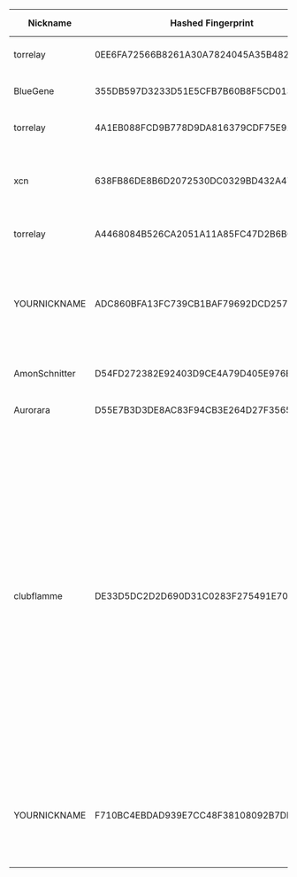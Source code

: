 | Nickname |  Hashed Fingerprint	| Or Addresses | Contact | Running | Flags | Last Seen | First Seen | Last Restarted | Advertised Bandwidth | Platform | Version | Version Status | Recommended Version | Verified hostnames | Exit policy |
|---|---|---|---|---|---|---|---|---|---|---|---|---|---|---|---|
|torrelay | 0EE6FA72566B8261A30A7824045A35B4826AA10B | ["172.239.66.162:9001","[2a01:7e03::2000:ceff:fe3b:c37a]:9001"] | bitmania@gmail.com | true | Running, V2Dir, Valid | 2025-09-30 10:00:00 | 2025-09-30 04:00:00 | 2025-09-30 03:14:49 | 0 | Tor 0.4.8.10 on Linux | 0.4.8.10 | recommended | true | ["172-239-66-162.ip.linodeusercontent.com"] | ["reject *:*"]|
|BlueGene | 355DB597D3233D51E5CFB7B60B8F5CD013936105 | ["93.160.17.86:9025"] | N/A | true | Running, V2Dir, Valid | 2025-09-30 10:00:00 | 2025-09-30 01:00:00 | 2025-09-29 20:32:14 | 0 | Tor 0.4.8.16 on Linux | 0.4.8.16 | recommended | true | ["93-160-17-86-cable.dk.customer.tdc.net"] | ["reject *:*"]|
|torrelay | 4A1EB088FCD9B778D9DA816379CDF75E91AD63E4 | ["172.236.245.120:9001","[2a01:7e03::2000:a9ff:fecc:96ba]:9001"] | bitmania@gmail.com | true | Running, V2Dir, Valid | 2025-09-30 10:00:00 | 2025-09-30 04:00:00 | 2025-09-30 03:14:43 | 0 | Tor 0.4.8.10 on Linux | 0.4.8.10 | recommended | true | ["172-236-245-120.ip.linodeusercontent.com"] | ["reject *:*"]|
|xcn | 638FB86DE8B6D2072530DC0329BD432A47EF0AF3 | ["134.255.231.158:9001"] | matrix:@mrl56281:nope.chat hoster:zap-hosting.com memory:1 virtualization:baremetal os:Debian 12 ciissversion:2 trafficacct:1000 | true | Running, Valid | 2025-09-30 10:00:00 | 2025-09-30 09:00:00 | 2025-09-30 06:54:08 | 0 | Tor 0.4.8.18 on Linux | 0.4.8.18 | recommended | true | N/A | ["reject *:*"]|
|torrelay | A4468084B526CA2051A11A85FC47D2B6B089D9E6 | ["45.33.116.241:9001","[2600:3c00::2000:d9ff:fe71:7723]:9001"] | bitmania@gmail.com | true | Running, V2Dir, Valid | 2025-09-30 10:00:00 | 2025-09-30 04:00:00 | 2025-09-30 03:06:53 | 0 | Tor 0.4.8.10 on Linux | 0.4.8.10 | recommended | true | ["45-33-116-241.ip.linodeusercontent.com"] | ["reject *:*"]|
|YOURNICKNAME | ADC860BFA13FC739CB1BAF79692DCD2570DADE8B | ["18.183.155.11:9001"] | fbiauthgerm993774@ic3.ic3.gov | true | Exit, Running, Valid | 2025-09-30 10:00:00 | 2025-09-30 10:00:00 | 2025-09-30 09:54:14 | 0 | Tor 0.4.8.18 on Linux | 0.4.8.18 | recommended | true | ["ec2-18-183-155-11.ap-northeast-1.compute.amazonaws.com"] | ["reject 0.0.0.0/8:*","reject 169.254.0.0/16:*","reject 127.0.0.0/8:*","reject 192.168.0.0/16:*","reject 10.0.0.0/8:*","reject 172.16.0.0/12:*","reject 18.183.155.11:*","accept *:80","accept *:443","reject *:*"]|
|AmonSchnitter | D54FD272382E92403D9CE4A79D405E976E7EF2FC | ["51.161.32.117:9001","[2607:5300:205:200::2d5]:9001"] | Amon Schnitter <amon.schnitter AT hotmail dot com> | true | Running, V2Dir, Valid | 2025-09-30 10:00:00 | 2025-09-30 00:00:00 | 2025-09-30 00:35:08 | 0 | Tor 0.4.8.16 on Linux | 0.4.8.16 | recommended | true | ["vps-eda50e35.vps.ovh.ca"] | ["reject *:*"]|
|Aurorara | D55E7B3D3DE8AC83F94CB3E264D27F35656DA623 | ["57.129.18.204:9090","[2001:41d0:700:7fcc::]:9090"] | Aurorararara@protonmail.ch | true | Running, V2Dir, Valid | 2025-09-30 10:00:00 | 2025-09-30 08:00:00 | 2025-09-30 07:01:47 | 0 | Tor 0.4.8.16 on Linux | 0.4.8.16 | recommended | true | ["ns3053169.ip-57-129-18.eu"] | ["reject *:*"]|
|clubflamme | DE33D5DC2D2D690D31C0283F275491E70D9F510C | ["108.181.69.243:443"] | m781@tutanota.com | true | Exit, Running, V2Dir, Valid | 2025-09-30 10:00:00 | 2025-09-30 03:00:00 | 2025-09-30 02:19:42 | 0 | Tor 0.4.8.18 on Linux | 0.4.8.18 | recommended | true | N/A | ["reject 0.0.0.0/8:*","reject 169.254.0.0/16:*","reject 127.0.0.0/8:*","reject 192.168.0.0/16:*","reject 10.0.0.0/8:*","reject 172.16.0.0/12:*","reject 108.181.69.243:*","accept *:20-21","accept *:43","accept *:53","accept *:80","accept *:110","accept *:143","accept *:220","accept *:443","accept *:873","accept *:989-990","accept *:991","accept *:992","accept *:993","accept *:995","accept *:1194","accept *:1293","accept *:3690","accept *:4321","accept *:5222-5223","accept *:5228","accept *:9418","accept *:11371","accept *:64738","reject *:*"]|
|YOURNICKNAME | F710BC4EBDAD939E7CC48F38108092B7DF75C185 | ["13.231.183.75:9001"] | YOUR_CONTACT (email or URL) | true | Exit, Running, Valid | 2025-09-30 10:00:00 | 2025-09-30 10:00:00 | 2025-09-30 08:59:18 | 0 | Tor 0.4.8.18 on Linux | 0.4.8.18 | recommended | true | ["ec2-13-231-183-75.ap-northeast-1.compute.amazonaws.com"] | ["reject 0.0.0.0/8:*","reject 169.254.0.0/16:*","reject 127.0.0.0/8:*","reject 192.168.0.0/16:*","reject 10.0.0.0/8:*","reject 172.16.0.0/12:*","reject 13.231.183.75:*","accept *:80","accept *:443","reject *:*"]|
